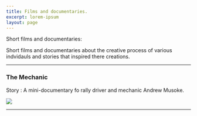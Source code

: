 ```yaml
---
title: Films and documentaries.
excerpt: lorem-ipsum
layout: page
---
```

Short films and documentaries:

Short films and documentaries about the creative process of various indvidauls and stories that inspired there creations.

---
### The Mechanic

Story : A mini-documentary fo rally driver and mechanic Andrew Musoke.

[![](http://img.youtube.com/vi/ma8_BVbGEPc/0.jpg)](http://www.youtube.com/watch?v=ma8_BVbGEPc "The Mechanic")

---
